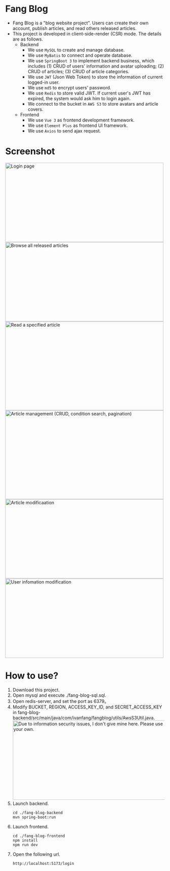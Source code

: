 # Fang Blog
* Fang Blog is a "blog website project". Users can create their own account, publish articles, and read others released articles.
* This project is developed in client-side-render (CSR) mode. The details are as follows.
  * Backend
    * We use `MySQL` to create and manage database.
    * We use `MyBatis` to connect and operate database.
    * We use `SpringBoot 3` to implement backend business, which includes (1) CRUD of users' information and avatar uploading; (2) CRUD of articles; (3) CRUD of article categories.
    * We use `JWT` (Json Web Token) to store the information of current logged-in user.
    * We use `md5` to encrypt users' password.
    * We use `Redis` to store valid JWT. If current user's JWT has expired, the system would ask him to login again.
    * We connect to the bucket in `AWS S3` to store avatars and article covers.
  * Frontend
    * We use `Vue 3` as frontend development framework.
    * We use `Element Plus` as frontend UI framework.
    * We use `Axios` to send ajax request.


# Screenshot
<img src="https://github.com/Ivan-Fang/Fang-Blog/assets/40261483/d6178633-8a31-44c5-b2c9-8f927589ff7d" width="500" height="250" title="Login page">
<img src="https://github.com/Ivan-Fang/Fang-Blog/assets/40261483/566069ef-375d-4642-8658-1d578acad322" width="500" height="250" title="Browse all released articles">
<img src="https://github.com/Ivan-Fang/Fang-Blog/assets/40261483/c3c622e3-81e7-417b-8cf5-65211c4d2de7" width="500" height="280" title="Read a specified article">
<img src="https://github.com/Ivan-Fang/Fang-Blog/assets/40261483/fde72a01-5308-47fa-9eb9-733308cd12f6" width="500" height="280" title="Article management (CRUD, condition search, pagination)">
<img src="https://github.com/Ivan-Fang/Fang-Blog/assets/40261483/d050c188-4c1d-4350-9f1c-a831df983007" width="500" height="250" title="Article modificaation">
<img src="https://github.com/Ivan-Fang/Fang-Blog/assets/40261483/df3a42c4-ecce-4da3-9c64-7d29db8d4bf7" width="500" height="250" title="User infomation modification">


# How to use?
1. Download this project.
2. Open mysql and execute ./fang-blog-sql.sql.
3. Open redis-server, and set the port as 6379。
4. Modify BUCKET, REGION, ACCESS_KEY_ID, and SECRET_ACCESS_KEY in fang-blog-backend/src/main/java/com/ivanfang/fangblog/utils/AwsS3Util.java.<br/>
   <img src="https://github.com/Ivan-Fang/Fang-Blog/assets/40261483/c1a76854-5554-402f-94b1-706a06737c2b" width="500" height="250" title="Due to information security issues, I don't give mine here. Please use your own.">
5. Launch backend.
   ```
   cd ./fang-blog-backend
   mvn spring-boot:run
   ```
6. Launch frontend.
   ```
   cd ./fang-blog-frontend
   npm install
   npm run dev
   ```
7. Open the following url.
   ```
   http://localhost:5173/login
   ```
